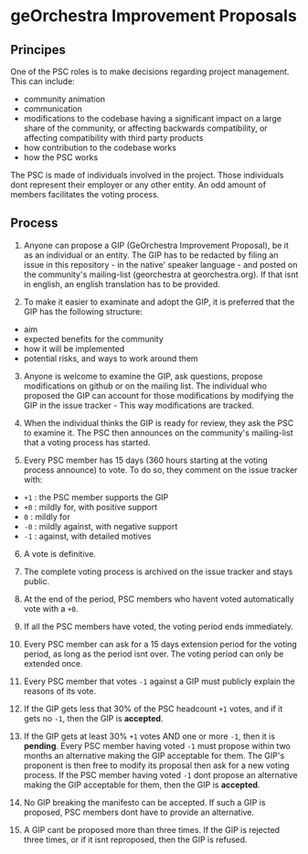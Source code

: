# geOrchestra Improvement Proposals

## Principes

One of the PSC roles is to make decisions regarding project management. This can include:

- community animation
- communication
- modifications to the codebase having a significant impact on a large share of the community, or affecting backwards compatibility, or affecting compatibility with third party products
- how contribution to the codebase works
- how the PSC works

The PSC is made of individuals involved in the project. Those individuals dont represent their employer or any other entity. An odd amount of members facilitates the voting process.


## Process

1. Anyone can propose a GIP (GeOrchestra Improvement Proposal), be it as an individual or an entity. The GIP has to be redacted by filing an issue in this repository - in the native' speaker language - and posted on the community's mailing-list (georchestra at georchestra.org). If that isnt in english, an english translation has to be provided.


2. To make it easier to examinate and adopt the GIP, it is preferred that the GIP has the following structure:
  - aim
  - expected benefits for the community
  - how it will be implemented
  - potential risks, and ways to work around them


3. Anyone is welcome to examine the GIP, ask questions, propose modifications on github or on the mailing list. The individual who proposed the GIP can account for those modifications by modifying the GIP in the issue tracker - This way modifications are tracked.


4. When the individual thinks the GIP is ready for review, they ask the PSC to examine it. The PSC then announces on the community's mailing-list that a voting process has started.


5. Every PSC member has 15 days (360 hours starting at the voting process announce) to vote. To do so, they comment on the issue tracker with:

  - `+1` : the PSC member supports the GIP
  - `+0` : mildly for, with positive support
  - `0` : mildly for
  - `-0` : mildly against, with negative support
  - `-1` : against, with detailed motives


6. A vote is definitive.


7. The complete voting process is archived on the issue tracker and stays public.


8. At the end of the period, PSC members who havent voted automatically vote with a `+0`.


9. If all the PSC members have voted, the voting period ends immediately.


10. Every PSC member can ask for a 15 days extension period for the voting period, as long as the period isnt over. The voting period can only be extended once.


11. Every PSC member that votes `-1` against a GIP must publicly explain the reasons of its vote.


12. If the GIP gets less that 30% of the PSC headcount `+1` votes, and if it gets no `-1`, then the GIP is **accepted**.


13. If the GIP gets at least 30% `+1` votes AND one or more `-1`, then it is **pending**. Every PSC member having voted `-1` must propose within two months an alternative making the GIP acceptable for them. The GIP's proponent is then free to modify its proposal then ask for a new voting process. If the PSC member having voted `-1` dont propose an alternative making the GIP acceptable for them, then the GIP is **accepted**.


14. No GIP breaking the manifesto can be accepted. If such a GIP is proposed, PSC members dont have to provide an alternative.


15. A GIP cant be proposed more than three times. If the GIP is rejected three times, or if it isnt reproposed, then the GIP is refused.
